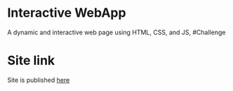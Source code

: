 # Interactive WebApp

A dynamic and interactive web page using HTML, CSS, and JS, #Challenge

# Site link

Site is published [here](https://valens10.github.io/Challenge-1-web/)
